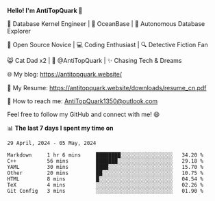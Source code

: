 
**Hello! I'm AntiTopQuark 👋**

🔧 Database Kernel Engineer | 🌊 OceanBase | 🤖 Autonomous Database Explorer

🌱 Open Source Novice | 💻 Coding Enthusiast | 🔍 Detective Fiction Fan

😸 Cat Dad x2 | 🎉 @AntiTopQuark | ✨ Chasing Tech & Dreams

🌐 My blog: https://antitopquark.website/

📄 My Resume: https://antitopquark.website/downloads/resume_cn.pdf

📧 How to reach me: AntiTopQuark1350@outlook.com

Feel free to follow my GitHub and connect with me! 😄

📊 **The last 7 days I spent my time on** 

<!--START_SECTION:waka-->
```text
29 April, 2024 - 05 May, 2024

Markdown     1 hr 6 mins     ████████░░░░░░░░░░░░░░░░░   34.20 % 
C++          56 mins         ███████░░░░░░░░░░░░░░░░░░   29.18 % 
YAML         30 mins         ████░░░░░░░░░░░░░░░░░░░░░   15.70 % 
Other        20 mins         ██░░░░░░░░░░░░░░░░░░░░░░░   10.75 % 
HTML         8 mins          █░░░░░░░░░░░░░░░░░░░░░░░░   04.54 % 
TeX          4 mins          ░░░░░░░░░░░░░░░░░░░░░░░░░   02.26 % 
Git Config   3 mins          ░░░░░░░░░░░░░░░░░░░░░░░░░   01.90 %
```
<!--END_SECTION:waka-->



